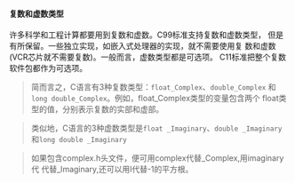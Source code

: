 #### 复数和虚数类型

许多科学和工程计算都要用到复数和虚数。C99标准支持复数和虚数类型，
但是有所保留。一些独立实现，如嵌入式处理器的实现，就不需要使用复
数和虚数(VCR芯片就不需要复数)。一般而言，虚数类型都是可选项。
C11标准把整个复数软件包都作为可选项。
> 简而言之，C语言有3种复数类型：`float_Complex`、`double_Complex`
> 和`long double_Complex`。例如，float_Complex类型的变量包含两个
> float类型的值，分别表示复数的实部和虚部。

> 类似地，C语言的3种虚数类型是`float _Imaginary`、`double _Imaginary`
> 和`long double _Imaginary`

> 如果包含complex.h头文件，便可用complex代替_Complex,用imaginary代
> 代替_Imaginary,还可以用I代替-1的平方根。
